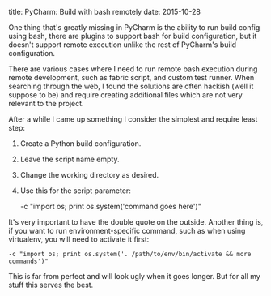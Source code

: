 title: PyCharm: Build with bash remotely
date: 2015-10-28

One thing that's greatly missing in PyCharm is the ability to run build config
using bash, there are plugins to support bash for build configuration, but it
doesn't support remote execution unlike the rest of PyCharm's build configuration.

There are various cases where I need to run remote bash execution during remote
development, such as fabric script, and custom test runner. When searching
through the web, I found the solutions are often hackish (well it suppose to be)
and require creating additional files which are not very relevant to the project.

After a while I came up something I consider the simplest and require least step:

1. Create a Python build configuration.
2. Leave the script name empty.
3. Change the working directory as desired.
4. Use this for the script parameter:

    -c "import os; print os.system('command goes here')"
    
It's very important to have the double quote on the outside. Another thing is,
if you want to run environment-specific command, such as when using virtualenv,
you will need to activate it first:

    -c "import os; print os.system('. /path/to/env/bin/activate && more commands')"

This is far from perfect and will look ugly when it goes longer. But for all my
stuff this serves the best.